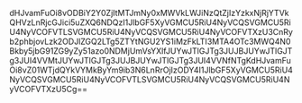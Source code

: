 dHJvamFuOi8vODBiY2Y0ZjItMTJmNy0xMWVkLWJiNzQtZjIzYzkxNjRjYTVkQHVzLnRjcGJici5uZXQ6NDQzI1JlbGF5XyVGMCU5RiU4NyVCQSVGMCU5RiU4NyVCOFVTLSVGMCU5RiU4NyVCQSVGMCU5RiU4NyVCOFVTXzU3CnRyb2phbjovLzk2ODJlZGQ2LTg5ZTYtNGU2YS1iMzFkLTI3MTA4OTc3MWQ4N0Bkby5jbG91ZG9yZy51azo0NDMjUmVsYXlfJUYwJTlGJTg3JUJBJUYwJTlGJTg3JUI4VVMtJUYwJTlGJTg3JUJBJUYwJTlGJTg3JUI4VVNfNTgKdHJvamFuOi8vZ01WTjdQYkVYMkByYm9ib3N6LnRrOjIzODY4I1JlbGF5XyVGMCU5RiU4NyVCQSVGMCU5RiU4NyVCOFVTLSVGMCU5RiU4NyVCQSVGMCU5RiU4NyVCOFVTXzU5Cg==